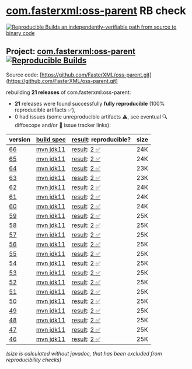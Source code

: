 [com.fasterxml:oss-parent](https://central.sonatype.com/artifact/com.fasterxml/oss-parent/versions) RB check
=======

[![Reproducible Builds](https://reproducible-builds.org/images/logos/rb.svg) an independently-verifiable path from source to binary code](https://reproducible-builds.org/)

## Project: [com.fasterxml:oss-parent](https://central.sonatype.com/artifact/com.fasterxml/oss-parent/versions) [![Reproducible Builds](https://img.shields.io/endpoint?url=https://raw.githubusercontent.com/jvm-repo-rebuild/reproducible-central/master/content/com/fasterxml/oss-parent/badge.json)](https://github.com/jvm-repo-rebuild/reproducible-central/blob/master/content/com/fasterxml/oss-parent/README.md)

Source code: [https://github.com/FasterXML/oss-parent.git](https://github.com/FasterXML/oss-parent.git)

rebuilding **21 releases** of com.fasterxml:oss-parent:
- **21** releases were found successfully **fully reproducible** (100% reproducible artifacts :white_check_mark:),
- 0 had issues (some unreproducible artifacts :warning:, see eventual :mag: diffoscope and/or :memo: issue tracker links):

| version | [build spec](/BUILDSPEC.md) | [result](https://reproducible-builds.org/docs/jvm/): reproducible? | size |
| -- | --------- | ------ | -- |
| [66](https://central.sonatype.com/artifact/com.fasterxml/oss-parent/66/pom) | [mvn jdk11](oss-parent-66.buildspec) | [result](oss-parent-66.buildinfo): [2 :white_check_mark: ](oss-parent-66.buildcompare) | 24K |
| [65](https://central.sonatype.com/artifact/com.fasterxml/oss-parent/65/pom) | [mvn jdk11](oss-parent-65.buildspec) | [result](oss-parent-65.buildinfo): [2 :white_check_mark: ](oss-parent-65.buildcompare) | 24K |
| [64](https://central.sonatype.com/artifact/com.fasterxml/oss-parent/64/pom) | [mvn jdk11](oss-parent-64.buildspec) | [result](oss-parent-64.buildinfo): [2 :white_check_mark: ](oss-parent-64.buildcompare) | 23K |
| [63](https://central.sonatype.com/artifact/com.fasterxml/oss-parent/63/pom) | [mvn jdk11](oss-parent-63.buildspec) | [result](oss-parent-63.buildinfo): [2 :white_check_mark: ](oss-parent-63.buildcompare) | 23K |
| [62](https://central.sonatype.com/artifact/com.fasterxml/oss-parent/62/pom) | [mvn jdk11](oss-parent-62.buildspec) | [result](oss-parent-62.buildinfo): [2 :white_check_mark: ](oss-parent-62.buildcompare) | 24K |
| [61](https://central.sonatype.com/artifact/com.fasterxml/oss-parent/61/pom) | [mvn jdk11](oss-parent-61.buildspec) | [result](oss-parent-61.buildinfo): [2 :white_check_mark: ](oss-parent-61.buildcompare) | 24K |
| [60](https://central.sonatype.com/artifact/com.fasterxml/oss-parent/60/pom) | [mvn jdk11](oss-parent-60.buildspec) | [result](oss-parent-60.buildinfo): [2 :white_check_mark: ](oss-parent-60.buildcompare) | 24K |
| [59](https://central.sonatype.com/artifact/com.fasterxml/oss-parent/59/pom) | [mvn jdk11](oss-parent-59.buildspec) | [result](oss-parent-59.buildinfo): [2 :white_check_mark: ](oss-parent-59.buildcompare) | 25K |
| [58](https://central.sonatype.com/artifact/com.fasterxml/oss-parent/58/pom) | [mvn jdk11](oss-parent-58.buildspec) | [result](oss-parent-58.buildinfo): [2 :white_check_mark: ](oss-parent-58.buildcompare) | 25K |
| [57](https://central.sonatype.com/artifact/com.fasterxml/oss-parent/57/pom) | [mvn jdk11](oss-parent-57.buildspec) | [result](oss-parent-57.buildinfo): [2 :white_check_mark: ](oss-parent-57.buildcompare) | 25K |
| [56](https://central.sonatype.com/artifact/com.fasterxml/oss-parent/56/pom) | [mvn jdk11](oss-parent-56.buildspec) | [result](oss-parent-56.buildinfo): [2 :white_check_mark: ](oss-parent-56.buildcompare) | 25K |
| [55](https://central.sonatype.com/artifact/com.fasterxml/oss-parent/55/pom) | [mvn jdk11](oss-parent-55.buildspec) | [result](oss-parent-55.buildinfo): [2 :white_check_mark: ](oss-parent-55.buildcompare) | 25K |
| [54](https://central.sonatype.com/artifact/com.fasterxml/oss-parent/54/pom) | [mvn jdk11](oss-parent-54.buildspec) | [result](oss-parent-54.buildinfo): [2 :white_check_mark: ](oss-parent-54.buildcompare) | 25K |
| [53](https://central.sonatype.com/artifact/com.fasterxml/oss-parent/53/pom) | [mvn jdk11](oss-parent-53.buildspec) | [result](oss-parent-53.buildinfo): [2 :white_check_mark: ](oss-parent-53.buildcompare) | 25K |
| [52](https://central.sonatype.com/artifact/com.fasterxml/oss-parent/52/pom) | [mvn jdk11](oss-parent-52.buildspec) | [result](oss-parent-52.buildinfo): [2 :white_check_mark: ](oss-parent-52.buildcompare) | 25K |
| [51](https://central.sonatype.com/artifact/com.fasterxml/oss-parent/51/pom) | [mvn jdk11](oss-parent-51.buildspec) | [result](oss-parent-51.buildinfo): [2 :white_check_mark: ](oss-parent-51.buildcompare) | 25K |
| [50](https://central.sonatype.com/artifact/com.fasterxml/oss-parent/50/pom) | [mvn jdk11](oss-parent-50.buildspec) | [result](oss-parent-50.buildinfo): [2 :white_check_mark: ](oss-parent-50.buildcompare) | 25K |
| [49](https://central.sonatype.com/artifact/com.fasterxml/oss-parent/49/pom) | [mvn jdk11](oss-parent-49.buildspec) | [result](oss-parent-49.buildinfo): [2 :white_check_mark: ](oss-parent-49.buildcompare) | 25K |
| [48](https://central.sonatype.com/artifact/com.fasterxml/oss-parent/48/pom) | [mvn jdk11](oss-parent-48.buildspec) | [result](oss-parent-48.buildinfo): [2 :white_check_mark: ](oss-parent-48.buildcompare) | 25K |
| [47](https://central.sonatype.com/artifact/com.fasterxml/oss-parent/47/pom) | [mvn jdk11](oss-parent-47.buildspec) | [result](oss-parent-47.buildinfo): [2 :white_check_mark: ](oss-parent-47.buildcompare) | 25K |
| [46](https://central.sonatype.com/artifact/com.fasterxml/oss-parent/46/pom) | [mvn jdk11](oss-parent-46.buildspec) | [result](oss-parent-46.buildinfo): [2 :white_check_mark: ](oss-parent-46.buildcompare) | 25K |

<i>(size is calculated without javadoc, that has been excluded from reproducibility checks)</i>
